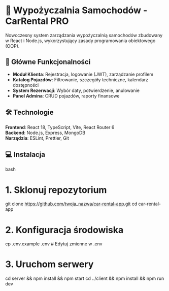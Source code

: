 # 🚗 Wypożyczalnia Samochodów - CarRental PRO

Nowoczesny system zarządzania wypożyczalnią samochodów zbudowany w React i Node.js, wykorzystujący zasady programowania obiektowego (OOP).

## 🌟 Główne Funkcjonalności
- **Moduł Klienta**: Rejestracja, logowanie (JWT), zarządzanie profilem
- **Katalog Pojazdów**: Filtrowanie, szczegóły techniczne, kalendarz dostępności
- **System Rezerwacji**: Wybór daty, potwierdzenie, anulowanie
- **Panel Admina**: CRUD pojazdów, raporty finansowe

## 🛠️ Technologie
**Frontend**: React 18, TypeScript, Vite, React Router 6  
**Backend**: Node.js, Express, MongoDB  
**Narzędzia**: ESLint, Prettier, Git

## 💻 Instalacja
bash
# 1. Sklonuj repozytorium
git clone https://github.com/twoja_nazwa/car-rental-app.git
cd car-rental-app

# 2. Konfiguracja środowiska
cp .env.example .env  # Edytuj zmienne w .env

# 3. Uruchom serwery
cd server && npm install && npm start
cd ../client && npm install && npm run dev

